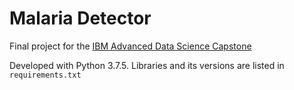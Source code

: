 # Malaria Detector

Final project for the [IBM Advanced Data Science Capstone](https://www.coursera.org/learn/advanced-data-science-capstone/home/welcome)

Developed with Python 3.7.5. Libraries and its versions are listed in `requirements.txt`
